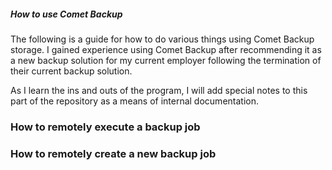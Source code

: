 ##### How to use Comet Backup


The following is a guide for how to do various things using Comet Backup storage. 
I gained experience using Comet Backup after recommending it as a new backup solution for my current employer following the termination of their current backup solution. 


As I learn the ins and outs of the program, I will add special notes to this part of the repository as a means of internal documentation. 


### How to remotely execute a backup job
### How to remotely create a new backup job

